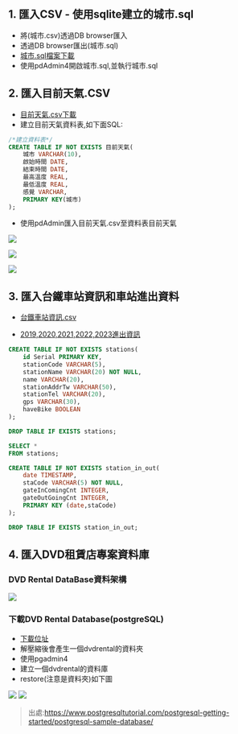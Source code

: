 ## 1. 匯入CSV - 使用sqlite建立的城市.sql
- 將(城市.csv)透過DB browser匯入
- 透過DB browser匯出(城市.sql)
- [城市.sql檔案下載](./其它範例csv/city.sql)
- 使用pdAdmin4開啟城市.sql,並執行城市.sql

## 2. 匯入目前天氣.CSV

- [目前天氣.csv下載](./其它範例csv/目前天氣.csv)
- 建立目前天氣資料表,如下面SQL:

```sql
/*建立資料表*/
CREATE TABLE IF NOT EXISTS 目前天氣(
	城市 VARCHAR(10),
	啟始時間 DATE,
	結束時間 DATE,
	最高溫度 REAL,
	最低溫度 REAL,
	感覺 VARCHAR,
	PRIMARY KEY(城市)
);
```

- 使用pdAdmin匯入目前天氣.csv至資料表目前天氣

![](./images/pic1.png)

![](./images/pic2.png)

![](./images/pic3.png)

## 3. 匯入台鐵車站資訊和車站進出資料
- [台鐵車站資訊.csv](https://github.com/roberthsu2003/python-SQLite-MySQL/blob/master/postgresSQL/範例資料庫/其它範例csv/台鐵車站資訊.csv)

- [2019,2020,2021,2022,2023進出資訊](https://github.com/roberthsu2003/python-SQLite-MySQL/blob/master/postgresSQL/範例資料庫/其它範例csv/每日各站進出站人數20190423-20231231.zip
)

```sql
CREATE TABLE IF NOT EXISTS stations(
	id Serial PRIMARY KEY,
	stationCode VARCHAR(5),
	stationName VARCHAR(20) NOT NULL,
	name VARCHAR(20),
	stationAddrTw VARCHAR(50),
	stationTel VARCHAR(20),
	gps VARCHAR(30),
	haveBike BOOLEAN
);

DROP TABLE IF EXISTS stations;

SELECT *
FROM stations;

CREATE TABLE IF NOT EXISTS station_in_out(
	date TIMESTAMP,
	staCode VARCHAR(5) NOT NULL,
	gateInComingCnt INTEGER,
	gateOutGoingCnt INTEGER,
	PRIMARY KEY (date,staCode)
);

DROP TABLE IF EXISTS station_in_out; 
```

## 4. 匯入DVD租賃店專案資料庫

### DVD Rental DataBase資料架構

![](./images/dvd-rental-sample-database-diagram.png)

### 下載DVD Rental Database(postgreSQL)
- [下載位址](./dvd_rental_database/)
- 解壓縮後會產生一個dvdrental的資料夾
- 使用pgadmin4
- 建立一個dvdrental的資料庫
- restore(注意是資料夾)如下圖

![](./images/pic4.png)
![](./images/pic5.png)


> 出處:https://www.postgresqltutorial.com/postgresql-getting-started/postgresql-sample-database/


